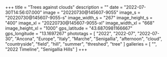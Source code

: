 +++
title = "Trees against clouds"
description = ""
date = "2022-07-30T14:56:07.000"
image = "20220730@145607-9055"
image_s = "20220730@145607-9055-s"
image_width_s = "267"
image_height_s = "400"
image_xl = "20220730@145607-9055-xl"
image_width_xl = "668"
image_height_xl = "1000"
gps_latitude = "43.6870981166667"
gps_longitude = "13.1697267"
phototags = [ "2022", "2022-07", "2022-07-30", "Ancona", "Europe", "Italy", "Marche", "Senigallia", "afternoon", "cloud", "countryside", "field", "hill", "summer", "threshed", "tree" ]
galleries = [ "", "2022 Timeline", "Senigallia Hills" ]
+++
